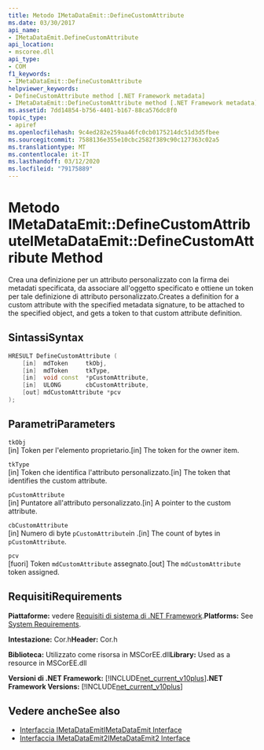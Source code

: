 ```yaml
---
title: Metodo IMetaDataEmit::DefineCustomAttribute
ms.date: 03/30/2017
api_name:
- IMetaDataEmit.DefineCustomAttribute
api_location:
- mscoree.dll
api_type:
- COM
f1_keywords:
- IMetaDataEmit::DefineCustomAttribute
helpviewer_keywords:
- DefineCustomAttribute method [.NET Framework metadata]
- IMetaDataEmit::DefineCustomAttribute method [.NET Framework metadata]
ms.assetid: 7dd14854-b756-4401-b167-88ca576dc8f0
topic_type:
- apiref
ms.openlocfilehash: 9c4ed282e259aa46fc0cb0175214dc51d3d5fbee
ms.sourcegitcommit: 7588136e355e10cbc2582f389c90c127363c02a5
ms.translationtype: MT
ms.contentlocale: it-IT
ms.lasthandoff: 03/12/2020
ms.locfileid: "79175889"
---
```

# <a name="imetadataemitdefinecustomattribute-method"></a><span data-ttu-id="a2be1-102">Metodo IMetaDataEmit::DefineCustomAttribute</span><span class="sxs-lookup"><span data-stu-id="a2be1-102">IMetaDataEmit::DefineCustomAttribute Method</span></span>
<span data-ttu-id="a2be1-103">Crea una definizione per un attributo personalizzato con la firma dei metadati specificata, da associare all'oggetto specificato e ottiene un token per tale definizione di attributo personalizzato.</span><span class="sxs-lookup"><span data-stu-id="a2be1-103">Creates a definition for a custom attribute with the specified metadata signature, to be attached to the specified object, and gets a token to that custom attribute definition.</span></span>  
  
## <a name="syntax"></a><span data-ttu-id="a2be1-104">Sintassi</span><span class="sxs-lookup"><span data-stu-id="a2be1-104">Syntax</span></span>  
  
```cpp  
HRESULT DefineCustomAttribute (
    [in]  mdToken     tkObj,
    [in]  mdToken     tkType,
    [in]  void const  *pCustomAttribute,
    [in]  ULONG       cbCustomAttribute,
    [out] mdCustomAttribute *pcv
);  
```  
  
## <a name="parameters"></a><span data-ttu-id="a2be1-105">Parametri</span><span class="sxs-lookup"><span data-stu-id="a2be1-105">Parameters</span></span>  
 `tkObj`  
 <span data-ttu-id="a2be1-106">[in] Token per l'elemento proprietario.</span><span class="sxs-lookup"><span data-stu-id="a2be1-106">[in] The token for the owner item.</span></span>  
  
 `tkType`  
 <span data-ttu-id="a2be1-107">[in] Token che identifica l'attributo personalizzato.</span><span class="sxs-lookup"><span data-stu-id="a2be1-107">[in] The token that identifies the custom attribute.</span></span>  
  
 `pCustomAttribute`  
 <span data-ttu-id="a2be1-108">[in] Puntatore all'attributo personalizzato.</span><span class="sxs-lookup"><span data-stu-id="a2be1-108">[in] A pointer to the custom attribute.</span></span>  
  
 `cbCustomAttribute`  
 <span data-ttu-id="a2be1-109">[in] Numero di byte `pCustomAttribute`in .</span><span class="sxs-lookup"><span data-stu-id="a2be1-109">[in] The count of bytes in `pCustomAttribute`.</span></span>  
  
 `pcv`  
 <span data-ttu-id="a2be1-110">[fuori] Token `mdCustomAttribute` assegnato.</span><span class="sxs-lookup"><span data-stu-id="a2be1-110">[out] The `mdCustomAttribute` token assigned.</span></span>  
  
## <a name="requirements"></a><span data-ttu-id="a2be1-111">Requisiti</span><span class="sxs-lookup"><span data-stu-id="a2be1-111">Requirements</span></span>  
 <span data-ttu-id="a2be1-112">**Piattaforme:** vedere [Requisiti di sistema di .NET Framework](../../../../docs/framework/get-started/system-requirements.md).</span><span class="sxs-lookup"><span data-stu-id="a2be1-112">**Platforms:** See [System Requirements](../../../../docs/framework/get-started/system-requirements.md).</span></span>  
  
 <span data-ttu-id="a2be1-113">**Intestazione:** Cor.h</span><span class="sxs-lookup"><span data-stu-id="a2be1-113">**Header:** Cor.h</span></span>  
  
 <span data-ttu-id="a2be1-114">**Biblioteca:** Utilizzato come risorsa in MSCorEE.dll</span><span class="sxs-lookup"><span data-stu-id="a2be1-114">**Library:** Used as a resource in MSCorEE.dll</span></span>  
  
 <span data-ttu-id="a2be1-115">**Versioni di .NET Framework:** [!INCLUDE[net_current_v10plus](../../../../includes/net-current-v10plus-md.md)]</span><span class="sxs-lookup"><span data-stu-id="a2be1-115">**.NET Framework Versions:** [!INCLUDE[net_current_v10plus](../../../../includes/net-current-v10plus-md.md)]</span></span>  
  
## <a name="see-also"></a><span data-ttu-id="a2be1-116">Vedere anche</span><span class="sxs-lookup"><span data-stu-id="a2be1-116">See also</span></span>

- [<span data-ttu-id="a2be1-117">Interfaccia IMetaDataEmit</span><span class="sxs-lookup"><span data-stu-id="a2be1-117">IMetaDataEmit Interface</span></span>](../../../../docs/framework/unmanaged-api/metadata/imetadataemit-interface.md)
- [<span data-ttu-id="a2be1-118">Interfaccia IMetaDataEmit2</span><span class="sxs-lookup"><span data-stu-id="a2be1-118">IMetaDataEmit2 Interface</span></span>](../../../../docs/framework/unmanaged-api/metadata/imetadataemit2-interface.md)
